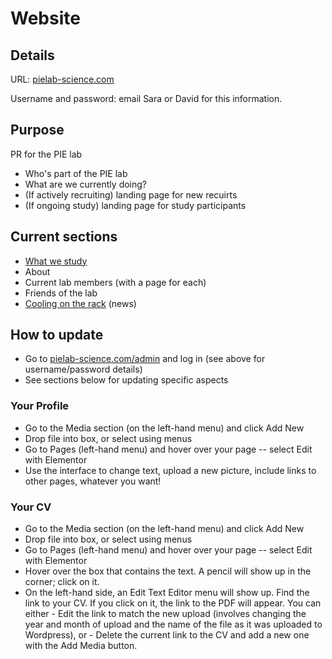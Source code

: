 # Website

## Details

URL: [pielab-science.com](https://pielab-science.com)

Username and password: email Sara or David for this information.

## Purpose

PR for the PIE lab
 - Who's part of the PIE lab
 - What are we currently doing?
 - (If actively recruiting) landing page for new recuirts
 - (If ongoing study) landing page for study participants
 
## Current sections

- [What we study](https://pielab-science.com/research)
- About
- Current lab members (with a page for each)
- Friends of the lab
- [Cooling on the rack](https://pielab-science.com/blog/) (news)
 
## How to update
  - Go to [pielab-science.com/admin](https://pielab-science.com/admin) and log in (see above for username/password details)
  - See sections below for updating specific aspects

### Your Profile
 - Go to the Media section (on the left-hand menu) and click Add New
 - Drop file into box, or select using menus
 - Go to Pages (left-hand menu) and hover over your page -- select Edit with Elementor
 - Use the interface to change text, upload a new picture, include links to other pages, whatever you want!
  
### Your CV
 - Go to the Media section (on the left-hand menu) and click Add New
 - Drop file into box, or select using menus
 - Go to Pages (left-hand menu) and hover over your page -- select Edit with Elementor
 - Hover over the box that contains the text. A pencil will show up in the corner; click on it.
 - On the left-hand side, an Edit Text Editor menu will show up. Find the link to your CV. If you click on it, the link to the PDF will appear. You can either
       - Edit the link to match the new upload (involves changing the year and month of upload and the name of the file as it was uploaded to Wordpress), or
       - Delete the current link to the CV and add a new one with the Add Media button.
 
